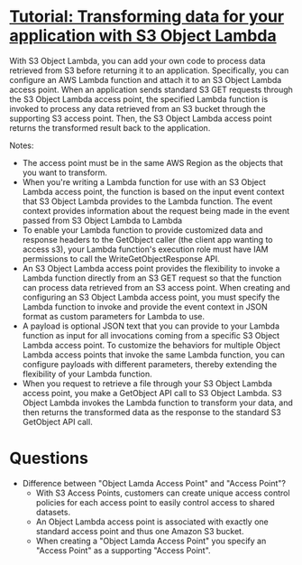 # [Tutorial: Transforming data for your application with S3 Object Lambda](https://docs.aws.amazon.com/AmazonS3/latest/userguide/tutorial-s3-object-lambda-uppercase.html)

With S3 Object Lambda, you can add your own code to process data retrieved from S3 before returning it to an application. Specifically, you can configure an AWS Lambda function and attach it to an S3 Object Lambda access point. When an application sends standard S3 GET requests through the S3 Object Lambda access point, the specified Lambda function is invoked to process any data retrieved from an S3 bucket through the supporting S3 access point. Then, the S3 Object Lambda access point returns the transformed result back to the application.

Notes: 
- The access point must be in the same AWS Region as the objects that you want to transform.
- When you're writing a Lambda function for use with an S3 Object Lambda access point, the function is based on the input event context that S3 Object Lambda provides to the Lambda function. The event context provides information about the request being made in the event passed from S3 Object Lambda to Lambda
- To enable your Lambda function to provide customized data and response headers to the GetObject caller (the client app wanting to access s3), your Lambda function's execution role must have IAM permissions to call the WriteGetObjectResponse API.
- An S3 Object Lambda access point provides the flexibility to invoke a Lambda function directly from an S3 GET request so that the function can process data retrieved from an S3 access point. When creating and configuring an S3 Object Lambda access point, you must specify the Lambda function to invoke and provide the event context in JSON format as custom parameters for Lambda to use.
- A payload is optional JSON text that you can provide to your Lambda function as input for all invocations coming from a specific S3 Object Lambda access point. To customize the behaviors for multiple Object Lambda access points that invoke the same Lambda function, you can configure payloads with different parameters, thereby extending the flexibility of your Lambda function.
- When you request to retrieve a file through your S3 Object Lambda access point, you make a GetObject API call to S3 Object Lambda. S3 Object Lambda invokes the Lambda function to transform your data, and then returns the transformed data as the response to the standard S3 GetObject API call.

# Questions
- Difference between "Object Lamda Access Point" and "Access Point"?
    - With S3 Access Points, customers can create unique access control policies for each access point to easily control access to shared datasets.
    - An Object Lambda access point is associated with exactly one standard access point and thus one Amazon S3 bucket. 
    - When creating a "Object Lamda Access Point" you specify an "Access Point" as a supporting "Access Point".
